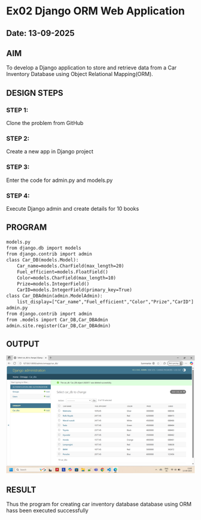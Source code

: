 # Ex02 Django ORM Web Application
## Date: 13-09-2025

## AIM
To develop a Django application to store and retrieve data from a Car Inventory Database using Object Relational Mapping(ORM).



## DESIGN STEPS

### STEP 1:
Clone the problem from GitHub

### STEP 2:
Create a new app in Django project

### STEP 3:
Enter the code for admin.py and models.py

### STEP 4:
Execute Django admin and create details for 10 books

## PROGRAM
```
models.py
from django.db import models
from django.contrib import admin
class Car_DB(models.Model):
	Car_name=models.CharField(max_length=20)
	Fuel_efficient=models.FloatField()
	Color=models.CharField(max_length=10)
	Prize=models.IntegerField()
	CarID=models.IntegerField(primary_key=True)
class Car_DBAdmin(admin.ModelAdmin):
	list_display=["Car_name","Fuel_efficient","Color","Prize","CarID"]
admin.py
from django.contrib import admin
from .models import Car_DB,Car_DBAdmin
admin.site.register(Car_DB,Car_DBAdmin)

```


## OUTPUT

![alt text](<Screenshot (2).png>)


## RESULT
Thus the program for creating car inventory database database using ORM hass been executed successfully
